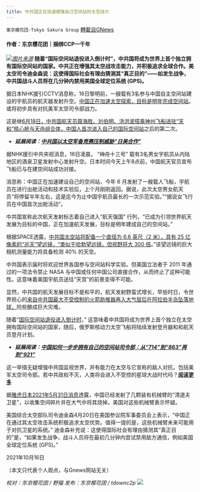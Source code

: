 ```yaml
---
title: 中共国正在加速增强自己空间站的太空战力
---
```

`東京櫻花団-Tokyo Sakura Group` [轉載自GNews](https://gnews.org/zh-hans/1597461/)

#### 作者：东京樱花团｜捆绑CCP一千年
![](https://assets.gnews.org/wp-content/uploads/2021/10/image-286.png)[*图片来源*](https://newsatcl-pctr.c.yimg.jp/r/iwiz-yn/rpr/nishiokashoji/00240598/title-1622374157136.jpeg?pri=l&amp;w=800&amp;h=450&amp;order=c2r&amp;cx=1&amp;cy=0&amp;cw=1505&amp;ch=847&amp;exp=10800&amp;fmt=webp)
**随着“国际空间站退役进入倒计时”，中共国将成为世界上首个独立拥有国际空间站的国家。中共正在增强其太空战攻击能力，并积极追求全球合作。美太空司令迪金森说：这使得国际社会有理由猜测其“真正目的”——如发生战争，中共国战斗人员将在几分钟内禁用美国全球定位系统 (GPS)。**

据日本NHK援引CCTV消息称，16日黎明前，一艘载有3名参与中国自主空间站建设的宇航员的航天器发射升空。[中国正在加速太空探索，目标是明年完成空间站](https://www3.nhk.or.jp/news/html/20211016/k10013309481000.html)。或将初步具有对抗美军太空司令部战力。

这是继[6月18日，中共国航天员聂海胜、刘伯明、汤洪波搭乘神州飞船进驻“天和”核心舱与天舟组合体，中国人首次进入自己的国际空间站](http://www.xinhuanet.com/mrdx/2021-06/18/c_1310015126.htm)之后的第二次。

- ***延展阅读：***[***中共国以太空军备竞赛压制威胁“日美合作”***](https://www.sankei.com/article/20210706-ZTZWST7RRVPQDGHQIQGGFTALE4/)


据NHK援引中共央视消息，16日凌晨， “神舟十三号” 载有3名男女宇航员从内陆地区的酒泉卫星发射中心发射升空。日本时间今天上午8点前，中国航天官员宣布飞船已与在建空间站成功对接。

消息称：中国正在加速建设自己的空间站，今年 6 月发射了一艘载人飞船，宇航员在进行出舱活动和技术实验后，上个月刚刚返回。据说，此次太空男女航天员“将停留半年左右，这是迄今为止中国宇航员最长的一次示范实验。”“据说女飞行员在中国首次出舱活动”。

中共国宣称此次航天发射标志着自己进入“航天强国” 行列，“已成为引领世界航天发展为目标的中国，正在加速航天发展，目标是明年建成自己的空间站。”

根据SPACE透露，[中共国太空站将配备一个直径为 6.6 英尺（2 米），具有 25 亿像素的“巡天”望远镜，“类似于哈勃望远镜，但视野将大 300 倍](https://www.space.com/tiangong-space-station)。”该望远镜的巨大相机测量能力将具备检测 40% 的天空。

中共国表示届时将欢迎世界各国参与空间站科学实验。但美国立法者于 2011 年通过的一项法令禁止 NASA 与中国或任何中国公司直接合作，从而终止了这种可能性。这意味着美国宇航员送往“天宫”的前景变得不可能。

显然，中共国的航天发展目标不是和平的，航天发射野蛮式增长，早些时日，令世界担心的[来自中共国最大不受控制的火箭助推器再入大气层后在阿拉伯半岛坠落地球，](https://www.space.com/chinese-rocket-booster-long-march-5b-space-junk-crash)险些酿成巨大灾难。

随着“[国际空间站](https://www.asahi.com/topics/word/%E5%9B%BD%E9%9A%9B%E5%AE%87%E5%AE%99%E3%82%B9%E3%83%86%E3%83%BC%E3%82%B7%E3%83%A7%E3%83%B3.html)[退役进入倒计时](https://news.cctv.com/2021/04/20/ARTI5otkJ8nIaZBNgdm1WdyE210420.shtml)，” 这意味着中共国将成为世界上首个独立在太空拥有国际空间站的国家，随后，俄罗斯核动力太空飞船将陆续发射登月器和和航天员登月计划。

- ***延展阅读：***[***中国如何一步步拥有自己的空间站司令部：从“714”到“863”再到“921”***](https://m.thepaper.cn/baijiahao_12819588)


这一举措无疑增强中共国监视世界，并有能力在太空与它宣称的敌人对抗，包括美军太空司令部。若中共政权不灭，人类将会进入不受控的星球大战时代吗？[**阅读更多**](https://theriver.jp/enterprise-d-deagostini/)

据[雅虎日本2021年5月31日消息](https://news.yahoo.co.jp/byline/nishiokashoji/20210531-00240598)透露，中国已经发射了几颗装有机械臂的“清道夫卫星”，以收集空间碎片并在大气中将其烧掉。美国对这些机械臂表示怀疑。

美国综合太空部队司令迪金森4月20日在美国参议院军事委员会上表示，“中国正在通过其太空攻击系统积极追求太空优势。值得一提的是，这些机械臂未来可能用于对抗卫星的系统。” 迪金森补充说：这使得国际社会有理由猜测其“真正目的”是，“如果发生战争，战斗人员将在最初几分钟内尝试禁用敌方通信，例如美国全球定位系统 (GPS)。”

2021年10月16日

（本文只代表个人观点，与Gnews网站无关）

*校对：东京樱花团 / 野猫*
*发布：东京樱花团 / tdownc2p*
![](https://assets.gnews.org/wp-content/uploads/2021/08/image0-1-36.jpg)
